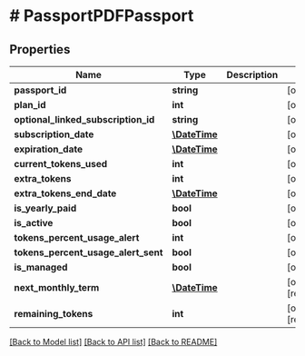# # PassportPDFPassport

## Properties

Name | Type | Description | Notes
------------ | ------------- | ------------- | -------------
**passport_id** | **string** |  | [optional] 
**plan_id** | **int** |  | [optional] 
**optional_linked_subscription_id** | **string** |  | [optional] 
**subscription_date** | [**\DateTime**](\DateTime.md) |  | [optional] 
**expiration_date** | [**\DateTime**](\DateTime.md) |  | [optional] 
**current_tokens_used** | **int** |  | [optional] 
**extra_tokens** | **int** |  | [optional] 
**extra_tokens_end_date** | [**\DateTime**](\DateTime.md) |  | [optional] 
**is_yearly_paid** | **bool** |  | [optional] 
**is_active** | **bool** |  | [optional] 
**tokens_percent_usage_alert** | **int** |  | [optional] 
**tokens_percent_usage_alert_sent** | **bool** |  | [optional] 
**is_managed** | **bool** |  | [optional] 
**next_monthly_term** | [**\DateTime**](\DateTime.md) |  | [optional] [readonly] 
**remaining_tokens** | **int** |  | [optional] [readonly] 

[[Back to Model list]](../../README.md#documentation-for-models) [[Back to API list]](../../README.md#documentation-for-api-endpoints) [[Back to README]](../../README.md)


